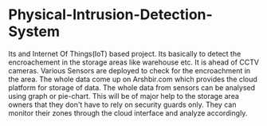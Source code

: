 # Physical-Intrusion-Detection-System
Its and Internet Of Things(IoT) based project.
Its basically to detect the encroachement in the storage areas like warehouse etc.
It is ahead of CCTV cameras.
Various Sensors are deployed to check for the encroachment in the area.
The whole data come up on Arshbir.com which provides the cloud platform for storage of data.
The whole data from sensors can be analysed using graph or pie-chart.
This will be of major help to the storage area owners that they don't have to rely on security guards only.
They can monitor their zones through the cloud interface and analyze accordingly.
